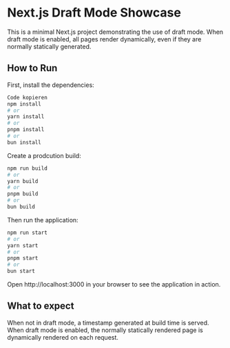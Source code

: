 # Next.js Draft Mode Showcase

This is a minimal Next.js project demonstrating the use of draft mode. When draft mode is enabled, all pages render dynamically, even if they are normally statically generated.

## How to Run

First, install the dependencies:

```bash
Code kopieren
npm install
# or
yarn install
# or
pnpm install
# or
bun install
```

Create a prodcution build:

```bash
npm run build
# or
yarn build
# or
pnpm build
# or
bun build
```

Then run the application:

```bash
npm run start
# or
yarn start
# or
pnpm start
# or
bun start
```

Open http://localhost:3000 in your browser to see the application in action.

## What to expect

When not in draft mode, a timestamp generated at build time is served.
When draft mode is enabled, the normally statically rendered page is dynamically rendered on each request.
